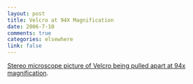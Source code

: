 ```yaml
--- 
layout: post
title: Velcro at 94X Magnification
date: 2006-7-10
comments: true
categories: elsewhere
link: false
---
```

<a href="http://www.flickr.com/photos/artsyscience/51311029/in/set-72157594150554407/" title="Velcro being pulled apart">Stereo microscope picture of Velcro being pulled apart at 94x magnification</a>.
